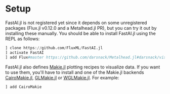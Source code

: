 # Setup

FastAI.jl is not registered yet since it depends on some unregistered packages (Flux.jl v0.12.0 and a Metalhead.jl PR), but you can try it out by installing these manually. You should be able to install FastAI.jl using the REPL as follows:

```julia
] clone https://github.com/FluxML/FastAI.jl
] activate FastAI
] add Flux#master https://github.com/darsnack/Metalhead.jl#darsnack/vision-refactor
```

FastAI.jl also defines [Makie.jl](https://github.com/JuliaPlots/Makie.jl) plotting recipes to visualize data. If you want to use them, you'll have to install and one of the Makie.jl backends [CairoMakie.jl](https://github.com/JuliaPlots/CairoMakie.jl), [GLMakie.jl](https://github.com/JuliaPlots/GLMakie.jl) or [WGLMakie.jl](https://github.com/JuliaPlots/WGLMakie.jl). For example:

```julia
] add CairoMakie
```
